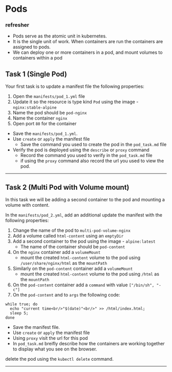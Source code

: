 # Pods

### refresher
- Pods serve as the atomic unit in kubernetes. 
- It is the single unit of work. When containers are run the containers are assigned to pods.
- We can deploy one or more containers in a pod, and mount volumes to containers within a pod

## Task 1 (Single Pod)

Your first task is to update a manifest file the following properties:

1. Open the `manifests/pod_1.yml` file 
2. Update it so the resource is type kind `Pod` using the image -  `nginx:stable-alpine`
3. Name the pod should be `pod-nginx`
4. Name the container `nginx`
5. Open port `80` for the container
   
- Save the `manifests/pod_1.yml`.
- Use `create` or `apply` the manifest file
  - Save the command you used to create the pod in the `pod_task.md` file
- Verify the pod is deployed using the `describe` or `proxy` command
  - Record the command you used to verify in the `pod_task.md` file
  - if using the `proxy` command also record the url you used to view the pod.

---

## Task 2 (Multi Pod with Volume mount)

In this task we will be adding a second container to the pod and mounting a volume with content.


In the `manifests/pod_2.yml`, add an additional update the manifest with the following properties:

1. Change the name of the pod to `multi-pod-volume-nginx`
2. Add a volume called `html-content` using an `emptyDir`
3. Add a second container to the pod using the image -  `alpine:latest`
   -  The name of the container should be `pod-content`
4. On the `nginx` container add a `volumeMount`
   - mount the created `html-content` volume to the pod using `/user/share/nginx/html` as the `mountPath`
5. Similarly on the `pod-content` container add a `volumeMount`
   - mount the created `html-content` volume to the pod using `/html` as the `mountPath`
6. On the `pod-content` container add a `command` with value `["/bin/sh", "-c"]`
7. On the `pod-content` and to `args` the following code:
  
  ```
while true; do
    echo "current time<br/>"$(date)"<br/>" >> /html/index.html;
    sleep 5;
done
   ```
   
- Save the manifest file.
- Use `create` or `apply` the manifest file
- Using `proxy` visit the url for this pod
- In `pod_task.md` breifly describe how the containers are working together to display what you see on the browser.

delete the pod using the `kubectl delete` command.

---
